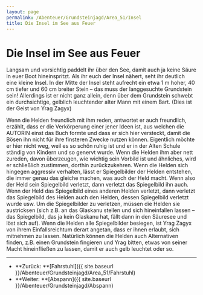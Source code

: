 ```yaml
---
layout: page
permalink: /Abenteuer/Grundsteinjagd/Area_51/Insel
title: Die Insel im See aus Feuer
---
```


# Die Insel im See aus Feuer

Langsam und vorsichtig paddelt ihr über den See, damit auch ja keine Säure in euer Boot hineinspritzt. Als ihr euch der Insel nähert, seht ihr deutlich eine kleine Insel. In der Mitte der Insel steht aufrecht ein etwa 1 m hoher, 40 cm tiefer und 60 cm breiter Stein &ndash; das muss der langgesuchte Grundstein sein! Allerdings ist er nicht ganz allein, denn über dem Grundstein schwebt ein durchsichtige, gelblich leuchtender alter Mann mit einem Bart. (Dies ist der Geist von Yrag Zagyx)

Wenn die Helden freundlich mit ihm reden, antwortet er auch freundlich, erzählt, dass er die Verkörperung einer jener Ideen ist, aus welchen die AUTORIN einst das Buch formte und dass er sich hier versteckt, damit die Bösen ihn nicht für ihre finsteren Zwecke nutzen können. Eigentlich möchte er hier nicht weg, weil es so schön ruhig ist und er in der Alten Schule ständig von Kindern und so genervt wurde. Wenn die Helden ihm aber nett zureden, davon überzeugen, wie wichtig sein Vorbild ist und ähnliches, wird er schließlich zustimmen, dorthin zurückzukehren. Wenn die Helden sich hingegen aggressiv verhalten, lässt er Spiegelbilder der Helden entstehen, die immer genau das gleiche machen, was auch der Held macht. Wenn also der Held sein Spiegelbild verletzt, dann verletzt das Spiegelbild ihn auch. Wenn der Held das Spiegelbild eines anderen Helden verletzt, dann verletzt das Spiegelbild des Helden auch den Helden, dessen Spiegelbild verletzt wurde usw. Um die Spiegelbilder zu verletzen, müssen die Helden sie austricksen (sich z.B. an das Glaskanu stellen und sich hineinfallen lassen &ndash; das Spiegelbild, das ja kein Glaskanu hat, fällt dann in den Säuresee und löst sich auf). Wenn die Helden alle Spiegelbilder besiegen, ist Yrag Zagyx von ihrem Einfallsreichtum derart angetan, dass er ihnen erlaubt, sich mitnehmen zu lassen. Natürlich können die Helden auch Alternativen finden, z.B. einen Grundstein fingieren und Yrag bitten, etwas von seiner Macht hineinfließen zu lassen, damit er auch gelb leuchtet oder so.

***

- **Zurück: **[Fahrstuhl]({{ site.baseurl }}/Abenteuer/Grundsteinjagd/Area_51/Fahrstuhl)
- **Weiter: **[Abspann]({{ site.baseurl }}/Abenteuer/Grundsteinjagd/Abspann)
